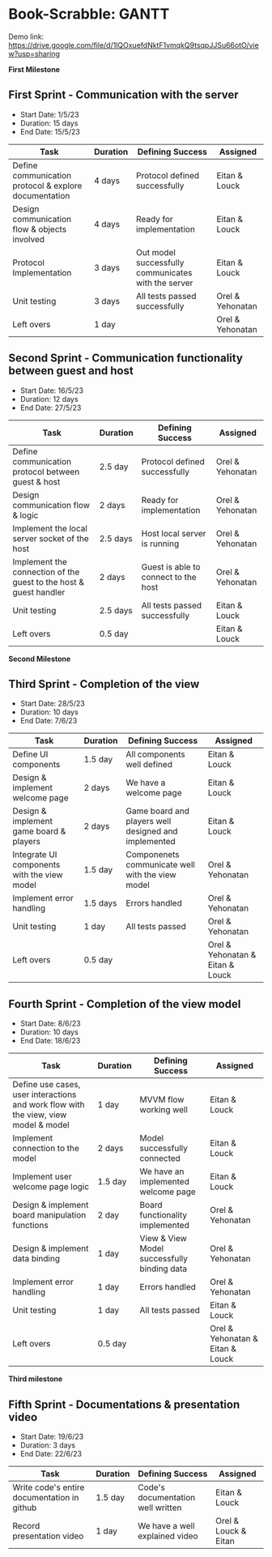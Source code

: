 # Book-Scrabble: GANTT

Demo link: https://drive.google.com/file/d/1lQOxuefdNktF1vmqkQ9tsqpJJSu66otO/view?usp=sharing

**First Milestone**
##	First Sprint - Communication with the server 
* Start Date: 1/5/23
* Duration: 15 days
* End Date: 15/5/23 


| Task                                                  | Duration | Defining Success                                    | Assigned          |
|-------------------------------------------------------|----------|-----------------------------------------------------|-------------------|
| Define communication protocol & explore documentation | 4 days    | Protocol defined successfully                       | Eitan & Louck     |
| Design communication flow & objects involved          | 4 days  | Ready for implementation                            | Eitan & Louck     |
| Protocol Implementation                               | 3 days   | Out model successfully communicates with the server | Eitan & Louck     |
| Unit testing                                          | 3 days   | All tests passed successfully                       | Orel & Yehonatan  |
| Left overs                                            | 1 day  |                                                     | Orel & Yehonatan  |



##	Second Sprint - Communication functionality between guest and host
* Start Date: 16/5/23
* Duration: 12 days
* End Date: 27/5/23


| Task                                               | Duration | Defining Success                     | Assigned         |
|----------------------------------------------------|----------|--------------------------------------|------------------|
| Define communication protocol between guest & host | 2.5 day    | Protocol defined successfully        | Orel & Yehonatan |
| Design communication flow & logic                  | 2 days | Ready for implementation             | Orel & Yehonatan |
| Implement the local server socket of the host      | 2.5 days   | Host local server is running         | Orel & Yehonatan |
| Implement the connection of the guest to the host & guest handler   | 2 days | Guest is able to connect to the host | Orel & Yehonatan |
| Unit testing                                       | 2.5 days | All tests passed successfully        | Eitan & Louck    |
| Left overs                                         | 0.5 day  |                                      | Eitan & Louck    |

**Second Milestone**
## Third Sprint - Completion of the view

* Start Date: 28/5/23
* Duration: 10 days
* End Date: 7/6/23


| Task                                        | Duration | Defining Success | Assigned       |
|---------------------------------------------|----------|------------------|----------------|
| Define UI components                        |    1.5 day     | All components well defined   |Eitan & Louck   |
| Design & implement welcome page             |    2 days   | We have a welcome page         |Eitan & Louck   |
| Design & implement game board & players     |    2 days  | Game board and players well designed and implemented                    |Eitan & Louck  |
| Integrate UI components with the view model |    1.5 day    | Componenets communicate well with the view model |Orel & Yehonatan|
| Implement error handling                    |    1.5 days   | Errors handled                 |Orel & Yehonatan|
| Unit testing                                |     1 day  | All tests passed                  |Orel & Yehonatan|
| Left overs                                  |    0.5 day   |                  |Orel & Yehonatan & Eitan & Louck|


## Fourth Sprint - Completion of the view model

* Start Date: 8/6/23
* Duration: 10 days
* End Date: 18/6/23


| Task                                                                                | Duration | Defining Success | Assigned    |
|-------------------------------------------------------------------------------------|----------|------------------|-------------|
| Define use cases, user interactions and work flow with the view, view model & model |    1 day    | MVVM flow working well                 |Eitan & Louck|
| Implement connection to the model                                                   |    2 days  | Model successfully connected                 |Eitan & Louck|
| Implement user welcome page logic                                                   |     1.5 day   | We have an implemented welcome page   |Eitan & Louck|
| Design & implement board manipulation functions                                     |     2 day   | Board functionality implemented                  |Orel & Yehonatan|
| Design & implement data binding                                                     |     1 day   | View & View Model successfully binding data     |Orel & Yehonatan|
| Implement error handling                                                            |     1 day   | Errors handled     |Orel & Yehonatan|
| Unit testing                                                                        |     1 day  | All tests passed                 |Eitan & Louck|
| Left overs                                                                          |    0.5 day  |                  |Orel & Yehonatan & Eitan & Louck|

**Third milestone**
## Fifth Sprint - Documentations & presentation video 

* Start Date: 19/6/23
* Duration: 3 days
* End Date: 22/6/23


| Task                                        | Duration | Defining Success | Assigned             |
|---------------------------------------------|----------|------------------|----------------------|
| Write code's entire documentation in github |      1.5 day   | Code's documentation well written  |    Eitan & Louck|
| Record presentation video         |    1 day  | We have a well explained video       |Orel & Louck & Eitan |
